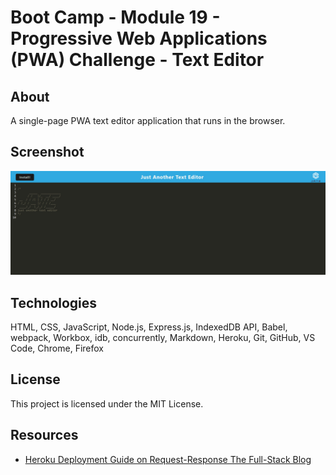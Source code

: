 # Boot Camp - Module 19 - Progressive Web Applications (PWA) Challenge - Text Editor

## About

A single-page PWA text editor application that runs in the browser.

## Screenshot

![README Screenshot](screenshot.jpg)

## Technologies

HTML, CSS, JavaScript, Node.js, Express.js, IndexedDB API, Babel, webpack, Workbox, idb, concurrently, Markdown, Heroku, Git, GitHub, VS Code, Chrome, Firefox

## License

This project is licensed under the MIT License.

## Resources

- [Heroku Deployment Guide on Request-Response The Full-Stack Blog](https://coding-boot-camp.github.io/full-stack/heroku/heroku-deployment-guide)
